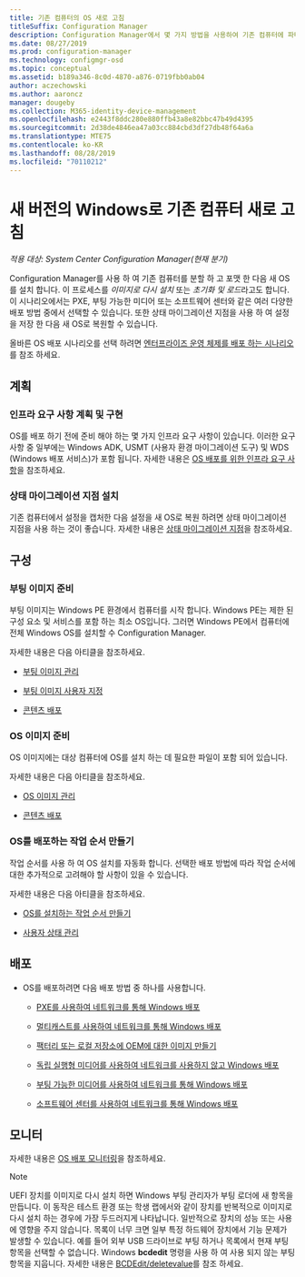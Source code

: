 ```yaml
---
title: 기존 컴퓨터의 OS 새로 고침
titleSuffix: Configuration Manager
description: Configuration Manager에서 몇 가지 방법을 사용하여 기존 컴퓨터에 파티션을 만들고 포맷하고 컴퓨터에 새 운영 체제를 설치할 수 있습니다.
ms.date: 08/27/2019
ms.prod: configuration-manager
ms.technology: configmgr-osd
ms.topic: conceptual
ms.assetid: b189a346-8c0d-4870-a876-0719fbb0ab04
author: aczechowski
ms.author: aaroncz
manager: dougeby
ms.collection: M365-identity-device-management
ms.openlocfilehash: e2443f8ddc280e880ffb43a8e82bbc47b49d4395
ms.sourcegitcommit: 2d38de4846ea47a03cc884cbd3df27db48f64a6a
ms.translationtype: MTE75
ms.contentlocale: ko-KR
ms.lasthandoff: 08/28/2019
ms.locfileid: "70110212"
---
```

# <a name="refresh-an-existing-computer-with-a-new-version-of-windows"></a>새 버전의 Windows로 기존 컴퓨터 새로 고침

*적용 대상: System Center Configuration Manager(현재 분기)*

Configuration Manager를 사용 하 여 기존 컴퓨터를 분할 하 고 포맷 한 다음 새 OS를 설치 합니다. 이 프로세스를 *이미지로 다시 설치* 또는 *초기화 및 로드*라고도 합니다. 이 시나리오에서는 PXE, 부팅 가능한 미디어 또는 소프트웨어 센터와 같은 여러 다양한 배포 방법 중에서 선택할 수 있습니다. 또한 상태 마이그레이션 지점을 사용 하 여 설정을 저장 한 다음 새 OS로 복원할 수 있습니다.

올바른 OS 배포 시나리오를 선택 하려면 [엔터프라이즈 운영 체제를 배포 하는 시나리오](/sccm/osd/deploy-use/scenarios-to-deploy-enterprise-operating-systems)를 참조 하세요.  

## <a name="BKMK_Plan"></a> 계획  

### <a name="plan-for-and-implement-infrastructure-requirements"></a>인프라 요구 사항 계획 및 구현

OS를 배포 하기 전에 준비 해야 하는 몇 가지 인프라 요구 사항이 있습니다. 이러한 요구 사항 중 일부에는 Windows ADK, USMT (사용자 환경 마이그레이션 도구) 및 WDS (Windows 배포 서비스)가 포함 됩니다. 자세한 내용은 [OS 배포를 위한 인프라 요구 사항](/sccm/osd/plan-design/infrastructure-requirements-for-operating-system-deployment)을 참조하세요.  

### <a name="install-a-state-migration-point"></a>상태 마이그레이션 지점 설치

기존 컴퓨터에서 설정을 캡처한 다음 설정을 새 OS로 복원 하려면 상태 마이그레이션 지점을 사용 하는 것이 좋습니다. 자세한 내용은 [상태 마이그레이션 지점](/sccm/osd/get-started/prepare-site-system-roles-for-operating-system-deployments#BKMK_StateMigrationPoints)을 참조하세요.  

## <a name="BKMK_Configure"></a> 구성  

### <a name="prepare-a-boot-image"></a>부팅 이미지 준비

부팅 이미지는 Windows PE 환경에서 컴퓨터를 시작 합니다. Windows PE는 제한 된 구성 요소 및 서비스를 포함 하는 최소 OS입니다. 그러면 Windows PE에서 컴퓨터에 전체 Windows OS를 설치할 수 Configuration Manager.

자세한 내용은 다음 아티클을 참조하세요.

- [부팅 이미지 관리](/sccm/osd/get-started/manage-boot-images)

- [부팅 이미지 사용자 지정](/sccm/osd/get-started/customize-boot-images)

- [콘텐츠 배포](/sccm/core/servers/deploy/configure/deploy-and-manage-content#bkmk_distribute)

### <a name="prepare-an-os-image"></a>OS 이미지 준비

OS 이미지에는 대상 컴퓨터에 OS를 설치 하는 데 필요한 파일이 포함 되어 있습니다.

자세한 내용은 다음 아티클을 참조하세요.

- [OS 이미지 관리](/sccm/osd/get-started/manage-operating-system-images)

- [콘텐츠 배포](/sccm/core/servers/deploy/configure/deploy-and-manage-content#bkmk_distribute)

### <a name="create-a-task-sequence-to-deploy-an-os"></a>OS를 배포하는 작업 순서 만들기

작업 순서를 사용 하 여 OS 설치를 자동화 합니다. 선택한 배포 방법에 따라 작업 순서에 대한 추가적으로 고려해야 할 사항이 있을 수 있습니다.

자세한 내용은 다음 아티클을 참조하세요.

- [OS를 설치하는 작업 순서 만들기](/sccm/osd/deploy-use/create-a-task-sequence-to-install-an-operating-system)

- [사용자 상태 관리](/sccm/osd/get-started/manage-user-state)

## <a name="BKMK_Deploy"></a> 배포

- OS를 배포하려면 다음 배포 방법 중 하나를 사용합니다.  

  - [PXE를 사용하여 네트워크를 통해 Windows 배포](/sccm/osd/deploy-use/use-pxe-to-deploy-windows-over-the-network)  

  - [멀티캐스트를 사용하여 네트워크를 통해 Windows 배포](/sccm/osd/deploy-use/use-multicast-to-deploy-windows-over-the-network)  

  - [팩터리 또는 로컬 저장소에 OEM에 대한 이미지 만들기](/sccm/osd/deploy-use/create-an-image-for-an-oem-in-factory-or-a-local-depot)  

  - [독립 실행형 미디어를 사용하여 네트워크를 사용하지 않고 Windows 배포](/sccm/osd/deploy-use/use-stand-alone-media-to-deploy-windows-without-using-the-network)  

  - [부팅 가능한 미디어를 사용하여 네트워크를 통해 Windows 배포](/sccm/osd/deploy-use/use-bootable-media-to-deploy-windows-over-the-network)  

  - [소프트웨어 센터를 사용하여 네트워크를 통해 Windows 배포](/sccm/osd/deploy-use/use-software-center-to-deploy-windows-over-the-network)  

## <a name="monitor"></a>모니터  

자세한 내용은 [OS 배포 모니터링](/sccm/osd/deploy-use/monitor-operating-system-deployments)을 참조하세요.  

> [!Note]
> UEFI 장치를 이미지로 다시 설치 하면 Windows 부팅 관리자가 부팅 로더에 새 항목을 만듭니다. 이 동작은 테스트 환경 또는 학생 랩에서와 같이 장치를 반복적으로 이미지로 다시 설치 하는 경우에 가장 두드러지게 나타납니다. 일반적으로 장치의 성능 또는 사용에 영향을 주지 않습니다. 목록이 너무 크면 일부 특정 하드웨어 장치에서 기능 문제가 발생할 수 있습니다. 예를 들어 외부 USB 드라이브로 부팅 하거나 목록에서 현재 부팅 항목을 선택할 수 없습니다. Windows **bcdedit** 명령을 사용 하 여 사용 되지 않는 부팅 항목을 지웁니다. 자세한 내용은 [BCDEdit/deletevalue](https://docs.microsoft.com/windows-hardware/drivers/devtest/bcdedit--deletevalue)를 참조 하세요.<!-- 2841926 -->
